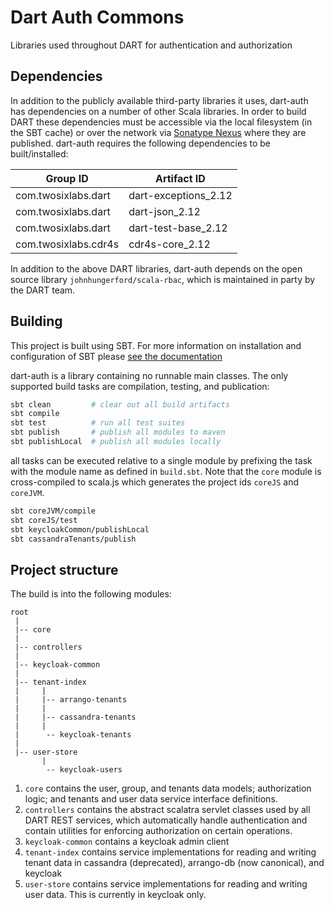 # Dart Auth Commons

Libraries used throughout DART for authentication and authorization


## Dependencies

In addition to the publicly available third-party libraries it uses, dart-auth has dependencies 
on a number of other Scala libraries. In order to build DART these dependencies must be 
accessible via the local filesystem (in the SBT cache) or over the network via
[Sonatype Nexus](https://www.sonatype.com/products/repository-oss-download) where they are
published. dart-auth requires the following dependencies to be built/installed:


| Group ID                 | Artifact ID          |
|--------------------------|----------------------|
| com.twosixlabs.dart      | dart-exceptions_2.12 |
| com.twosixlabs.dart      | dart-json_2.12       |
| com.twosixlabs.dart      | dart-test-base_2.12  |
| com.twosixlabs.cdr4s     | cdr4s-core_2.12      |

In addition to the above DART libraries, dart-auth depends on the open source library 
`johnhungerford/scala-rbac`, which is maintained in party by the DART team.

## Building

This project is built using SBT. For more information on installation and configuration
of SBT please [see the documentation](https://www.scala-sbt.org/1.x/docs/)

dart-auth is a library containing no runnable main classes. The only supported build tasks are
compilation, testing, and publication:

```bash
sbt clean         # clear out all build artifacts
sbt compile       
sbt test          # run all test suites
sbt publish       # publish all modules to maven
sbt publishLocal  # publish all modules locally
```

all tasks can be executed relative to a single module by prefixing the task with the
module name as defined in `build.sbt`. Note that the `core` module is cross-compiled 
to scala.js which generates the project ids `coreJS` and `coreJVM`.

```bash
sbt coreJVM/compile
sbt coreJS/test
sbt keycloakCommon/publishLocal
sbt cassandraTenants/publish
```

## Project structure

The build is into the following modules:

```
root
 |
 |-- core
 |
 |-- controllers
 |
 |-- keycloak-common
 |
 |-- tenant-index
 |     |
 |     |-- arrango-tenants
 |     |
 |     |-- cassandra-tenants
 |     |
 |      -- keycloak-tenants
 |
 |-- user-store
       |
        -- keycloak-users

```

1. `core` contains the user, group, and tenants data models; authorization logic; and tenants and 
user data service interface definitions.
2. `controllers` contains the abstract scalatra servlet classes used by all DART REST services, 
which automatically handle authentication and contain utilities for enforcing authorization on 
certain operations. 
3. `keycloak-common` contains a keycloak admin client
4. `tenant-index` contains service implementations for reading and writing tenant data 
in cassandra (deprecated), arrango-db (now canonical), and keycloak
5. `user-store` contains service implementations for reading and writing user data. This is 
currently in keycloak only.
